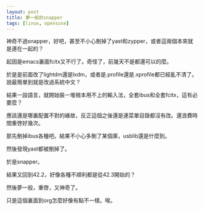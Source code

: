 ```yaml
---
layout: post
title: 夢一般的snapper
tags: [linux, opensuse]
---
```


神奇不過snapper，好吧，甚至不小心刪掉了yast和zypper，或者這兩個本來就是連在一起的？

起因是emacs裏面fcitx又不行了。奇怪了，前幾天不是都還可以的麼。

於是是前面改了lightdm還是lxdm，或者是.profile還是.xprofile都已經亂不清了。說最簡單到就是改過系統中文？

結果一設語言，就開始裝一堆根本用不上的輸入法，全套ibus和全套fcitx，這有必要麼？

應該還是哪裏配置不對的緣故，反正這個之後還是連菜單目錄都沒有改。還浪費時間重啓好幾次。

那先刪掉ibus各種吧。結果不小心多刪了某個庫，usblib還是什麼到。

然後發現yast都被刪掉了。

於是snapper。

結果又回到42.2，好像各種不順利都是從42.3開始的？

然後夢一般，重啓，又神奇了。

只是這個裏面到org怎麼好像有點不一樣。唉。